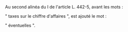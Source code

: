 Au second alinéa du I de l'article L. 442-5, avant les mots : 


" taxes sur le chiffre d'affaires ", est ajouté le mot : 


" éventuelles ".


  
